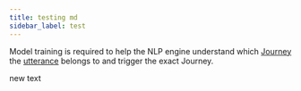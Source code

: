 ```yaml
---
title: testing md
sidebar_label: test
---
```


Model training is required to help the NLP engine understand which [Journey](./journeys) the [utterance](https://www.youtube.com/watch?v=SKkZCFXDy30) belongs
to and trigger the exact Journey.

new text